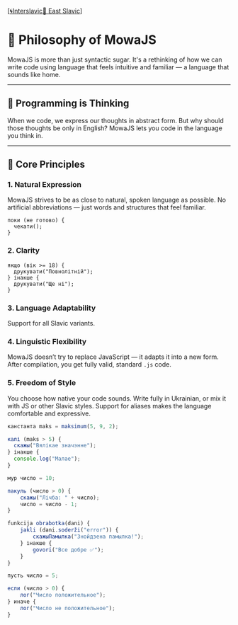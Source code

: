 [[🌀Interslavic](../01_philosophy.md)[🌲 East Slavic](../east/01_philosophy.md)]


# 🧭 Philosophy of MowaJS

MowaJS is more than just syntactic sugar. It's a rethinking of how we can write code using language that feels intuitive and familiar — a language that sounds like home.

---

## 🧠 Programming is Thinking

When we code, we express our thoughts in abstract form. But why should those thoughts be only in English? MowaJS lets you code in the language you think in.

---

## 🎯 Core Principles

### 1. **Natural Expression**
MowaJS strives to be as close to natural, spoken language as possible. No artificial abbreviations — just words and structures that feel familiar.

```mowa
поки (не готово) {
  чекати();
}
```

### 2. **Clarity**
````mowa
якщо (вік >= 18) {
  друкувати("Повнолітній");
} інакше {
  друкувати("Ще ні");
}
````

### 3. **Language Adaptability**
Support for all Slavic variants.

### 4. **Linguistic Flexibility**
MowaJS doesn’t try to replace JavaScript — it adapts it into a new form. After compilation, you get fully valid, standard `.js` code.

### 5. **Freedom of Style**
You choose how native your code sounds. Write fully in Ukrainian, or mix it with JS or other Slavic styles. Support for aliases makes the language comfortable and expressive.

````js
канстанта maks = maksimum(5, 9, 2);

калі (maks > 5) {
  скажы("Вялікае значэнне");
} інакше {
  console.log("Малае");
}

мур число = 10;

пакуль (число > 0) {
	скажы("Лічба: " + число);
	число = число - 1;
}

funkcija obrabotka(dani) {
	jakli (dani.soderži("error")) {
		скажыПамылка("Знойдзена памылка!");
	} інакше {
		govori("Все добре ✅");
	}
}

пусть число = 5;

если (число > 0) {
	лог("Число положительное");
} иначе {
	лог("Число не положительное");
}
````